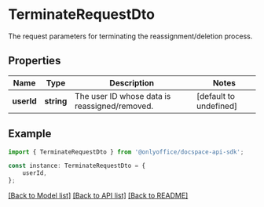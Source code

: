 # TerminateRequestDto

The request parameters for terminating the reassignment/deletion process.

## Properties

Name | Type | Description | Notes
------------ | ------------- | ------------- | -------------
**userId** | **string** | The user ID whose data is reassigned/removed. | [default to undefined]

## Example

```typescript
import { TerminateRequestDto } from '@onlyoffice/docspace-api-sdk';

const instance: TerminateRequestDto = {
    userId,
};
```

[[Back to Model list]](../README.md#documentation-for-models) [[Back to API list]](../README.md#documentation-for-api-endpoints) [[Back to README]](../README.md)
